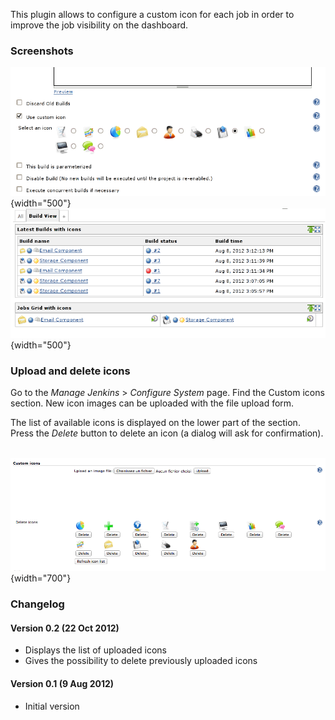 
This plugin allows to configure a custom icon for each job in order to
improve the job visibility on the dashboard.

### Screenshots

![](docs/images/screenshot1.png){width="500"}
![](docs/images/screenshot2.png){width="500"}

### Upload and delete icons

Go to the *Manage Jenkins* \> *Configure System* page. Find the Custom
icons section. New icon images can be uploaded with the file upload
form.

The list of available icons is displayed on the lower part of the
section. Press the *Delete* button to delete an icon (a dialog will ask
for confirmation).

 
![](docs/images/screenshot4.png){width="700"}

### Changelog

#### Version 0.2 (22 Oct 2012)

-   Displays the list of uploaded icons
-   Gives the possibility to delete previously uploaded icons

#### Version 0.1 (9 Aug 2012)

-   Initial version
